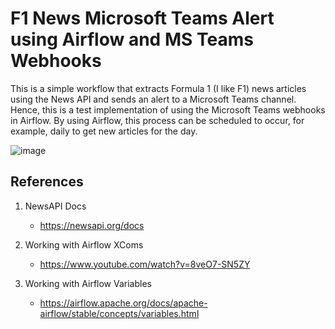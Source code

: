 # F1 News Microsoft Teams Alert using Airflow and MS Teams Webhooks

This is a simple workflow that extracts Formula 1 (I like F1) news articles using the News API and sends an alert to a Microsoft Teams channel. Hence, this is a test implementation of using the Microsoft Teams webhooks in Airflow. By using Airflow, this process can be scheduled to occur, for example, daily to get new articles for the day.

![image](https://user-images.githubusercontent.com/63803360/131786818-9a75bf1c-56b5-4cf3-aad2-e300bc0ee28d.png)

## References

1. NewsAPI Docs

   - https://newsapi.org/docs

2. Working with Airflow XComs

   - https://www.youtube.com/watch?v=8veO7-SN5ZY

3. Working with Airflow Variables
   - https://airflow.apache.org/docs/apache-airflow/stable/concepts/variables.html
